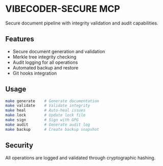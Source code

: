 # VIBECODER-SECURE MCP

Secure document pipeline with integrity validation and audit capabilities.

## Features

- Secure document generation and validation
- Merkle tree integrity checking
- Audit logging for all operations
- Automated backup and restore
- Git hooks integration

## Usage

```bash
make generate    # Generate documentation
make validate    # Validate integrity
make heal        # Auto-heal issues
make lock        # Update lock file
make sign        # Sign with GPG
make audit       # Generate audit log
make backup      # Create backup snapshot
```

## Security

All operations are logged and validated through cryptographic hashing.
